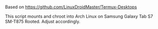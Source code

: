 Based on https://github.com/LinuxDroidMaster/Termux-Desktops

This script mounts and chroot into Arch Linux on Samsung Galaxy Tab S7 SM-T875 Rooted. Adjust accordingly.